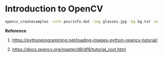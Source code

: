 # Introduction to OpenCV

```bash
opencv_createsamples -info pos/info.dat -img glasses.jpg -bg bg.txt -maxxangle 0.5 -maxyangle 0.5 -maxzangle 0.5 -num 1950
```

**Reference**

1. https://pythonprogramming.net/loading-images-python-opencv-tutorial/

2. https://docs.opencv.org/master/d9/df8/tutorial_root.html
